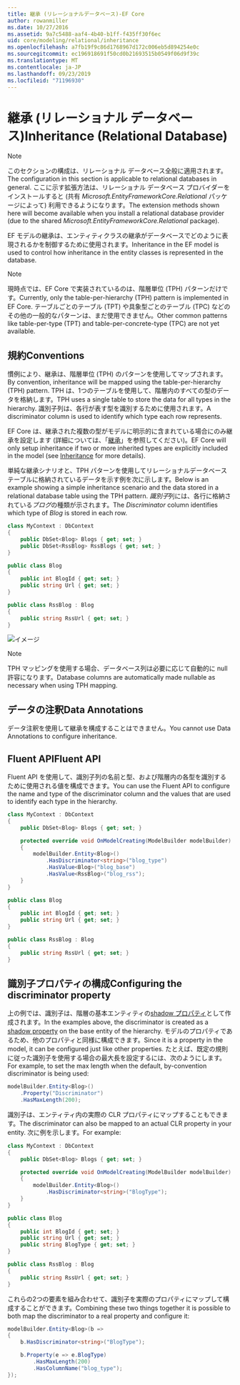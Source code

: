 ```yaml
---
title: 継承 (リレーショナルデータベース)-EF Core
author: rowanmiller
ms.date: 10/27/2016
ms.assetid: 9a7c5488-aaf4-4b40-b1ff-f435ff30f6ec
uid: core/modeling/relational/inheritance
ms.openlocfilehash: a7fb19f9c86d1768967d172c006eb5d894254e0c
ms.sourcegitcommit: ec196918691f50cd0b21693515b0549f06d9f39c
ms.translationtype: MT
ms.contentlocale: ja-JP
ms.lasthandoff: 09/23/2019
ms.locfileid: "71196930"
---
```

# <a name="inheritance-relational-database"></a><span data-ttu-id="cb51f-102">継承 (リレーショナル データベース)</span><span class="sxs-lookup"><span data-stu-id="cb51f-102">Inheritance (Relational Database)</span></span>

> [!NOTE]  
> <span data-ttu-id="cb51f-103">このセクションの構成は、リレーショナル データベース全般に適用されます。</span><span class="sxs-lookup"><span data-stu-id="cb51f-103">The configuration in this section is applicable to relational databases in general.</span></span> <span data-ttu-id="cb51f-104">ここに示す拡張方法は、リレーショナル データベース プロバイダーをインストールすると (共有 *Microsoft.EntityFrameworkCore.Relational* パッケージによって) 利用できるようになります。</span><span class="sxs-lookup"><span data-stu-id="cb51f-104">The extension methods shown here will become available when you install a relational database provider (due to the shared *Microsoft.EntityFrameworkCore.Relational* package).</span></span>

<span data-ttu-id="cb51f-105">EF モデルの継承は、エンティティクラスの継承がデータベースでどのように表現されるかを制御するために使用されます。</span><span class="sxs-lookup"><span data-stu-id="cb51f-105">Inheritance in the EF model is used to control how inheritance in the entity classes is represented in the database.</span></span>

> [!NOTE]  
> <span data-ttu-id="cb51f-106">現時点では、EF Core で実装されているのは、階層単位 (TPH) パターンだけです。</span><span class="sxs-lookup"><span data-stu-id="cb51f-106">Currently, only the table-per-hierarchy (TPH) pattern is implemented in EF Core.</span></span> <span data-ttu-id="cb51f-107">テーブルごとのテーブル (TPT) や具象型ごとのテーブル (TPC) などのその他の一般的なパターンは、まだ使用できません。</span><span class="sxs-lookup"><span data-stu-id="cb51f-107">Other common patterns like table-per-type (TPT) and table-per-concrete-type (TPC) are not yet available.</span></span>

## <a name="conventions"></a><span data-ttu-id="cb51f-108">規約</span><span class="sxs-lookup"><span data-stu-id="cb51f-108">Conventions</span></span>

<span data-ttu-id="cb51f-109">慣例により、継承は、階層単位 (TPH) のパターンを使用してマップされます。</span><span class="sxs-lookup"><span data-stu-id="cb51f-109">By convention, inheritance will be mapped using the table-per-hierarchy (TPH) pattern.</span></span> <span data-ttu-id="cb51f-110">TPH は、1つのテーブルを使用して、階層内のすべての型のデータを格納します。</span><span class="sxs-lookup"><span data-stu-id="cb51f-110">TPH uses a single table to store the data for all types in the hierarchy.</span></span> <span data-ttu-id="cb51f-111">識別子列は、各行が表す型を識別するために使用されます。</span><span class="sxs-lookup"><span data-stu-id="cb51f-111">A discriminator column is used to identify which type each row represents.</span></span>

<span data-ttu-id="cb51f-112">EF Core は、継承された複数の型がモデルに明示的に含まれている場合にのみ継承を設定します (詳細については、「[継承](../inheritance.md)」を参照してください)。</span><span class="sxs-lookup"><span data-stu-id="cb51f-112">EF Core will only setup inheritance if two or more inherited types are explicitly included in the model (see [Inheritance](../inheritance.md) for more details).</span></span>

<span data-ttu-id="cb51f-113">単純な継承シナリオと、TPH パターンを使用してリレーショナルデータベーステーブルに格納されているデータを示す例を次に示します。</span><span class="sxs-lookup"><span data-stu-id="cb51f-113">Below is an example showing a simple inheritance scenario and the data stored in a relational database table using the TPH pattern.</span></span> <span data-ttu-id="cb51f-114">*識別子*列には、各行に格納されている*ブログ*の種類が示されます。</span><span class="sxs-lookup"><span data-stu-id="cb51f-114">The *Discriminator* column identifies which type of *Blog* is stored in each row.</span></span>

<!-- [!code-csharp[Main](samples/core/relational/Modeling/Conventions/InheritanceDbSets.cs)] -->
``` csharp
class MyContext : DbContext
{
    public DbSet<Blog> Blogs { get; set; }
    public DbSet<RssBlog> RssBlogs { get; set; }
}

public class Blog
{
    public int BlogId { get; set; }
    public string Url { get; set; }
}

public class RssBlog : Blog
{
    public string RssUrl { get; set; }
}
```

![イメージ](_static/inheritance-tph-data.png)

>[!NOTE]
> <span data-ttu-id="cb51f-116">TPH マッピングを使用する場合、データベース列は必要に応じて自動的に null 許容になります。</span><span class="sxs-lookup"><span data-stu-id="cb51f-116">Database columns are automatically made nullable as necessary when using TPH mapping.</span></span>

## <a name="data-annotations"></a><span data-ttu-id="cb51f-117">データの注釈</span><span class="sxs-lookup"><span data-stu-id="cb51f-117">Data Annotations</span></span>

<span data-ttu-id="cb51f-118">データ注釈を使用して継承を構成することはできません。</span><span class="sxs-lookup"><span data-stu-id="cb51f-118">You cannot use Data Annotations to configure inheritance.</span></span>

## <a name="fluent-api"></a><span data-ttu-id="cb51f-119">Fluent API</span><span class="sxs-lookup"><span data-stu-id="cb51f-119">Fluent API</span></span>

<span data-ttu-id="cb51f-120">Fluent API を使用して、識別子列の名前と型、および階層内の各型を識別するために使用される値を構成できます。</span><span class="sxs-lookup"><span data-stu-id="cb51f-120">You can use the Fluent API to configure the name and type of the discriminator column and the values that are used to identify each type in the hierarchy.</span></span>

<!-- [!code-csharp[Main](samples/core/relational/Modeling/FluentAPI/InheritanceTPHDiscriminator.cs?highlight=7,8,9,10)] -->
``` csharp
class MyContext : DbContext
{
    public DbSet<Blog> Blogs { get; set; }

    protected override void OnModelCreating(ModelBuilder modelBuilder)
    {
        modelBuilder.Entity<Blog>()
            .HasDiscriminator<string>("blog_type")
            .HasValue<Blog>("blog_base")
            .HasValue<RssBlog>("blog_rss");
    }
}

public class Blog
{
    public int BlogId { get; set; }
    public string Url { get; set; }
}

public class RssBlog : Blog
{
    public string RssUrl { get; set; }
}
```

## <a name="configuring-the-discriminator-property"></a><span data-ttu-id="cb51f-121">識別子プロパティの構成</span><span class="sxs-lookup"><span data-stu-id="cb51f-121">Configuring the discriminator property</span></span>

<span data-ttu-id="cb51f-122">上の例では、識別子は、階層の基本エンティティの[shadow プロパティ](xref:core/modeling/shadow-properties)として作成されます。</span><span class="sxs-lookup"><span data-stu-id="cb51f-122">In the examples above, the discriminator is created as a [shadow property](xref:core/modeling/shadow-properties) on the base entity of the hierarchy.</span></span> <span data-ttu-id="cb51f-123">モデルのプロパティであるため、他のプロパティと同様に構成できます。</span><span class="sxs-lookup"><span data-stu-id="cb51f-123">Since it is a property in the model, it can be configured just like other properties.</span></span> <span data-ttu-id="cb51f-124">たとえば、既定の規則に従った識別子を使用する場合の最大長を設定するには、次のようにします。</span><span class="sxs-lookup"><span data-stu-id="cb51f-124">For example, to set the max length when the default, by-convention discriminator is being used:</span></span>

```C#
modelBuilder.Entity<Blog>()
    .Property("Discriminator")
    .HasMaxLength(200);
```

<span data-ttu-id="cb51f-125">識別子は、エンティティ内の実際の CLR プロパティにマップすることもできます。</span><span class="sxs-lookup"><span data-stu-id="cb51f-125">The discriminator can also be mapped to an actual CLR property in your entity.</span></span> <span data-ttu-id="cb51f-126">次に例を示します。</span><span class="sxs-lookup"><span data-stu-id="cb51f-126">For example:</span></span>
```C#
class MyContext : DbContext
{
    public DbSet<Blog> Blogs { get; set; }

    protected override void OnModelCreating(ModelBuilder modelBuilder)
    {
        modelBuilder.Entity<Blog>()
            .HasDiscriminator<string>("BlogType");
    }
}

public class Blog
{
    public int BlogId { get; set; }
    public string Url { get; set; }
    public string BlogType { get; set; }
}

public class RssBlog : Blog
{
    public string RssUrl { get; set; }
}
```

<span data-ttu-id="cb51f-127">これらの2つの要素を組み合わせて、識別子を実際のプロパティにマップして構成することができます。</span><span class="sxs-lookup"><span data-stu-id="cb51f-127">Combining these two things together it is possible to both map the discriminator to a real property and configure it:</span></span>
```C#
modelBuilder.Entity<Blog>(b =>
{
    b.HasDiscriminator<string>("BlogType");

    b.Property(e => e.BlogType)
        .HasMaxLength(200)
        .HasColumnName("blog_type");
});
```
